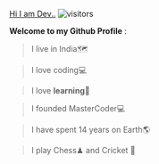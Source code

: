[Hi I am Dev..](https://coderustypro.github.io)
![visitors](https://visitor-badge.glitch.me/badge?page_id=CodeRustyPro)

**Welcome to my Github Profile** : 

  >I live in India🗺

  >I love coding💻

  >I love **learning**🏫

  >I founded MasterCoder💻


  >I have spent 14 years on Earth🌎


  >I play Chess♟ and Cricket 🏏 

 

